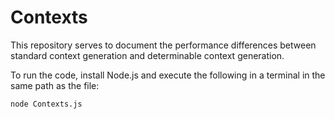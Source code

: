 # Contexts
This repository serves to document the performance differences between standard context generation and determinable context generation.

To run the code, install Node.js and execute the following in a terminal in the same path as the file:
```
node Contexts.js
```
